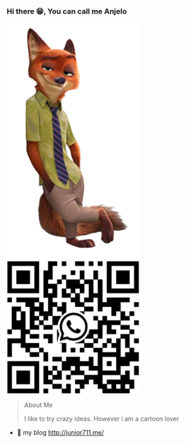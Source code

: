 ### Hi there 😁, You can call me Anjelo 
  
<p float="left">
  <img src="https://github.com/AnjeloPeiris711/AnjeloPeiris711/blob/main/Nick.png" width="300" />
  <img src="https://github.com/AnjeloPeiris711/AnjeloPeiris711/blob/main/Qr.jpg" width="300" />
</p>

> About Me
> <p>I like to try crazy ideas. However i am a cartoon lover

  - 🔭 my blog <a>http://junior711.me/</a>



